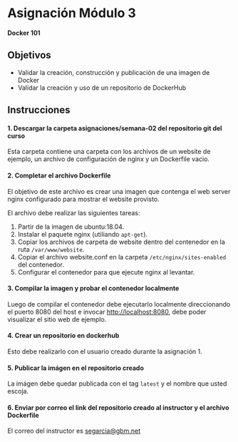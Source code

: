# Asignación Módulo 3
__Docker 101__

## Objetivos

* Validar la creación, construcción y publicación de una imagen de Docker
* Validar la creación y uso de un repositorio de DockerHub

## Instrucciones

#### 1. Descargar la carpeta asignaciones/semana-02 del repositorio git del curso
Esta carpeta contiene una carpeta con los archivos de un website de ejemplo, un archivo de configuración de nginx y un Dockerfile vacio.

#### 2. Completar el archivo Dockerfile
El objetivo de este archivo es crear una imagen que contenga el web server nginx configurado para mostrar el website provisto.

El archivo debe realizar las siguientes tareas:

1. Partir de la imagen de ubuntu:18.04.
2. Instalar el paquete nginx (utiliando `apt-get`).
3. Copiar los archivos de carpeta de website dentro del contenedor en la ruta `/var/www/website`.
4. Copiar el archivo website.conf en la carpeta `/etc/nginx/sites-enabled` del contenedor.
5. Configurar el contenedor para que ejecute nginx al levantar.

#### 3. Compilar la imagen y probar el contenedor localmente
Luego de compilar el contenedor debe ejecutarlo localmente direccionando el puerto 8080 del host e invocar [http://localhost:8080](http://localhost:8080), debe poder visualizar el sitio web de ejemplo.

#### 4. Crear un repositorio en dockerhub
Esto debe realizarlo con el usuario creado durante la asignación 1.

#### 5. Publicar la imágen en el repositorio creado
La imágen debe quedar publicada con el tag `latest` y el nombre que usted escoja.

#### 6. Enviar por correo el link del repositorio creado al instructor y el archivo Dockerfile
El correo del instructor es [segarcia@gbm.net](mailto:segarcia@gbm.net)

